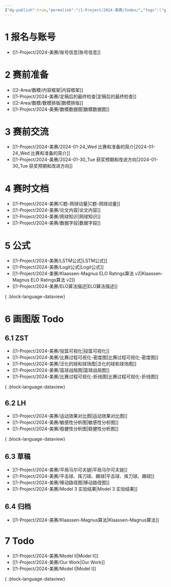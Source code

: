 ```yaml
---
{"dg-publish":true,"permalink":"/1-Project/2024-美赛/Index/","tags":["gardenEntry"]}
---
```


# 1 报名与账号
- [[1-Project/2024-美赛/账号信息\|账号信息]]
# 2 赛前准备
- [[2-Area/数模/内容框架\|内容框架]]
- [[1-Project/2024-美赛/定稿后的最终检查\|定稿后的最终检查]]
- [[2-Area/数模/数模排版\|数模排版]]
- [[1-Project/2024-美赛/数模数据图\|数模数据图]]
# 3 赛前交流
- [[1-Project/2024-美赛/2024-01-24_Wed 比赛和准备的简介\|2024-01-24_Wed 比赛和准备的简介]]
- [[1-Project/2024-美赛/2024-01-30_Tue 获奖预期和改进方向\|2024-01-30_Tue 获奖预期和改进方向]]
# 4 赛时文档
- [[1-Project/2024-美赛/C题-网球动量\|C题-网球动量]]
- [[1-Project/2024-美赛/论文内容\|论文内容]]
- [[1-Project/2024-美赛/网球知识\|网球知识]]
- [[1-Project/2024-美赛/数据字段\|数据字段]]
# 5 公式
- [[1-Project/2024-美赛/LSTM公式\|LSTM公式]]
- [[1-Project/2024-美赛/Logit公式\|Logit公式]]
- [[1-Project/2024-美赛/Klaassen-Magnus ELO Ratings算法 v2\|Klaassen-Magnus ELO Ratings算法 v2]]
- [[1-Project/2024-美赛/ELO算法描述\|ELO算法描述]]

{ .block-language-dataview}
# 6 画图版 Todo
## 6.1 ZST
- [[1-Project/2024-美赛/投篮可视化\|投篮可视化]]
- [[1-Project/2024-美赛/比赛过程可视化-密度图\|比赛过程可视化-密度图]]
- [[1-Project/2024-美赛/泛化的球和球场图\|泛化的球和球场图]]
- [[1-Project/2024-美赛/篮球战局图\|篮球战局图]]
- [[1-Project/2024-美赛/比赛过程可视化-折线图\|比赛过程可视化-折线图]]

{ .block-language-dataview}
## 6.2 LH
- [[1-Project/2024-美赛/运动效果对比图\|运动效果对比图]]
- [[1-Project/2024-美赛/敏感性分析图\|敏感性分析图]]
- [[1-Project/2024-美赛/稳健性分析图\|稳健性分析图]]

{ .block-language-dataview}
## 6.3 草稿
- [[1-Project/2024-美赛/平局马尔可夫链\|平局马尔可夫链]]
- [[1-Project/2024-美赛/平击球、挥刀球、踢球\|平击球、挥刀球、踢球]]
- [[1-Project/2024-美赛/移动路径图\|移动路径图]]
- [[1-Project/2024-美赛/Model 3 实验结果\|Model 3 实验结果]]
## 6.4 归档
- [[1-Project/2024-美赛/Klaassen-Magnus算法\|Klaassen-Magnus算法]]
# 7 Todo
- [[1-Project/2024-美赛/Model II\|Model II]]
- [[1-Project/2024-美赛/Our Work\|Our Work]]
- [[1-Project/2024-美赛/Model I\|Model I]]

{ .block-language-dataview}
